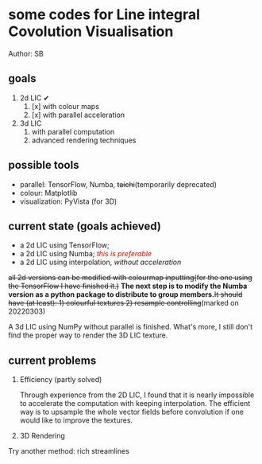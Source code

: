 # some codes for Line integral Covolution Visualisation

Author: SB

## goals

1. 2d LIC &#10004;
   1. [x] with colour maps
   2. [x] with parallel acceleration
2. 3d LIC
   1. with parallel computation
   2. advanced rendering techniques

## possible tools

* parallel: TensorFlow, Numba, ~~taichi~~(temporarily deprecated)
* colour: Matplotlib
* visualization: PyVista (for 3D)

## current state (goals achieved)

* a 2d LIC using TensorFlow;
* a 2d LIC using Numba; *<font color=red>this is preferable</font>*
* a 2d LIC using interpolation, *without acceleration*

~~all 2d versions can be modified with colourmap inputting(for the one using the TensorFlow I have finished it.)~~ **The next step is to modify the Numba version as a python package to distribute to group members.**~~It should have (at least): 1) colourful textures 2) resample controlling~~(marked on 20220303)

A 3d LIC using NumPy without parallel is finished. What's more, I still don't find the proper way to render the 3D LIC texture.

## current problems

1. Efficiency (partly solved)

   Through experience from the 2D LIC, I found that it is nearly impossible to accelerate the computation with keeping interpolation. The efficient way is to upsample the whole vector fields before convolution if one would like to improve the textures.

2. 3D Rendering

Try another method: rich streamlines
